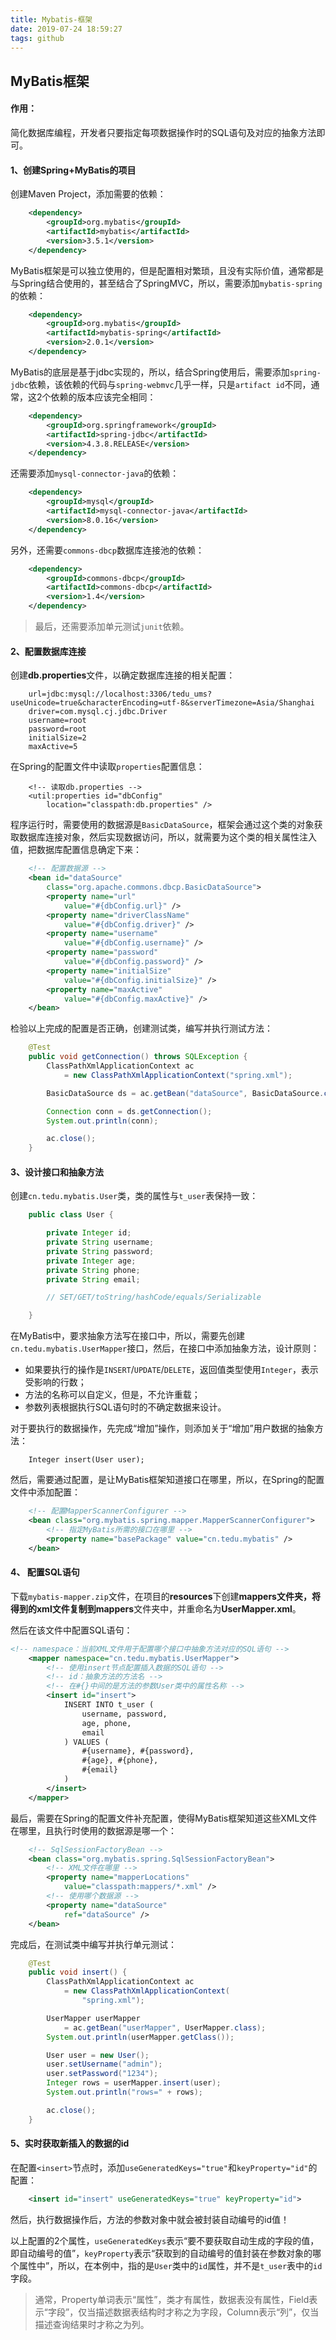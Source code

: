 ```yaml
---
title: Mybatis-框架
date: 2019-07-24 18:59:27
tags: github
---
```


## MyBatis框架

#### 作用：

简化数据库编程，开发者只要指定每项数据操作时的SQL语句及对应的抽象方法即可。

#### 1、创建Spring+MyBatis的项目

创建Maven Project，添加需要的依赖：
```xml
    <dependency>
        <groupId>org.mybatis</groupId>
        <artifactId>mybatis</artifactId>
        <version>3.5.1</version>
    </dependency>
```

MyBatis框架是可以独立使用的，但是配置相对繁琐，且没有实际价值，通常都是与Spring结合使用的，甚至结合了SpringMVC，所以，需要添加`mybatis-spring`的依赖：

```xml
    <dependency>
        <groupId>org.mybatis</groupId>
        <artifactId>mybatis-spring</artifactId>
        <version>2.0.1</version>
    </dependency>
```

MyBatis的底层是基于jdbc实现的，所以，结合Spring使用后，需要添加`spring-jdbc`依赖，该依赖的代码与`spring-webmvc`几乎一样，只是`artifact id`不同，通常，这2个依赖的版本应该完全相同：

```xml
    <dependency>
        <groupId>org.springframework</groupId>
        <artifactId>spring-jdbc</artifactId>
        <version>4.3.8.RELEASE</version>
    </dependency>
```

还需要添加`mysql-connector-java`的依赖：

```xml
    <dependency>
        <groupId>mysql</groupId>
        <artifactId>mysql-connector-java</artifactId>
        <version>8.0.16</version>
    </dependency>
```

另外，还需要`commons-dbcp`数据库连接池的依赖：

```xml
    <dependency>
        <groupId>commons-dbcp</groupId>
        <artifactId>commons-dbcp</artifactId>
        <version>1.4</version>
    </dependency>
```
>最后，还需要添加单元测试`junit`依赖。

#### 2、配置数据库连接

创建**db.properties**文件，以确定数据库连接的相关配置：
```properties
    url=jdbc:mysql://localhost:3306/tedu_ums?useUnicode=true&characterEncoding=utf-8&serverTimezone=Asia/Shanghai
    driver=com.mysql.cj.jdbc.Driver
    username=root
    password=root
    initialSize=2
    maxActive=5
```

在Spring的配置文件中读取`properties`配置信息：
```
    <!-- 读取db.properties -->
    <util:properties id="dbConfig" 
        location="classpath:db.properties" />
```

程序运行时，需要使用的数据源是`BasicDataSource`，框架会通过这个类的对象获取数据库连接对象，然后实现数据访问，所以，就需要为这个类的相关属性注入值，把数据库配置信息确定下来：
```xml
    <!-- 配置数据源 -->
    <bean id="dataSource"
        class="org.apache.commons.dbcp.BasicDataSource">
        <property name="url" 
            value="#{dbConfig.url}" />
        <property name="driverClassName" 
            value="#{dbConfig.driver}" />
        <property name="username" 
            value="#{dbConfig.username}" />
        <property name="password" 
            value="#{dbConfig.password}" />
        <property name="initialSize" 
            value="#{dbConfig.initialSize}" />
        <property name="maxActive" 
            value="#{dbConfig.maxActive}" />
    </bean>
```

检验以上完成的配置是否正确，创建测试类，编写并执行测试方法：
```java
    @Test
    public void getConnection() throws SQLException {
        ClassPathXmlApplicationContext ac
            = new ClassPathXmlApplicationContext("spring.xml");

        BasicDataSource ds = ac.getBean("dataSource", BasicDataSource.class);

        Connection conn = ds.getConnection();
        System.out.println(conn);

        ac.close();
    }
```

#### 3、设计接口和抽象方法

创建`cn.tedu.mybatis.User`类，类的属性与`t_user`表保持一致：
```java
    public class User {

        private Integer id;
        private String username;
        private String password;
        private Integer age;
        private String phone;
        private String email;

        // SET/GET/toString/hashCode/equals/Serializable

    }
```

在MyBatis中，要求抽象方法写在接口中，所以，需要先创建`cn.tedu.mybatis.UserMapper`接口，然后，在接口中添加抽象方法，设计原则：

- 如果要执行的操作是`INSERT`/`UPDATE`/`DELETE`，返回值类型使用`Integer`，表示受影响的行数；
- 方法的名称可以自定义，但是，不允许重载；
- 参数列表根据执行SQL语句时的不确定数据来设计。

对于要执行的数据操作，先完成“增加”操作，则添加关于“增加”用户数据的抽象方法：
```
	Integer insert(User user);
```

然后，需要通过配置，是让MyBatis框架知道接口在哪里，所以，在Spring的配置文件中添加配置：

```xml
    <!-- 配置MapperScannerConfigurer -->
    <bean class="org.mybatis.spring.mapper.MapperScannerConfigurer">
        <!-- 指定MyBatis所需的接口在哪里 -->
        <property name="basePackage" value="cn.tedu.mybatis" />
    </bean>
```

#### 4、 配置SQL语句

下载`mybatis-mapper.zip`文件，在项目的**resources**下创建**mappers文件夹，将得到的xml文件复制到mappers**文件夹中，并重命名为**UserMapper.xml**。

然后在该文件中配置SQL语句：
```xml
<!-- namespace：当前XML文件用于配置哪个接口中抽象方法对应的SQL语句 -->
    <mapper namespace="cn.tedu.mybatis.UserMapper">
        <!-- 使用insert节点配置插入数据的SQL语句 -->
        <!-- id：抽象方法的方法名 -->
        <!-- 在#{}中间的是方法的参数User类中的属性名称 -->
        <insert id="insert">
            INSERT INTO t_user (
                username, password,
                age, phone,
                email
            ) VALUES (
                #{username}, #{password},
                #{age}, #{phone},
                #{email}
            )
        </insert>
    </mapper>
```

最后，需要在Spring的配置文件补充配置，使得MyBatis框架知道这些XML文件在哪里，且执行时使用的数据源是哪一个：
```xml
    <!-- SqlSessionFactoryBean -->
    <bean class="org.mybatis.spring.SqlSessionFactoryBean">
        <!-- XML文件在哪里 -->
        <property name="mapperLocations"
            value="classpath:mappers/*.xml" />
        <!-- 使用哪个数据源 -->
        <property name="dataSource"
            ref="dataSource" />
    </bean>
```

完成后，在测试类中编写并执行单元测试：
```java
    @Test
    public void insert() {
        ClassPathXmlApplicationContext ac
            = new ClassPathXmlApplicationContext(
                "spring.xml");

        UserMapper userMapper
            = ac.getBean("userMapper", UserMapper.class);
        System.out.println(userMapper.getClass());

        User user = new User();
        user.setUsername("admin");
        user.setPassword("1234");
        Integer rows = userMapper.insert(user);
        System.out.println("rows=" + rows);

        ac.close();
    }
```

#### 5、实时获取新插入的数据的id

在配置`<insert>`节点时，添加`useGeneratedKeys="true"`和`keyProperty="id"`的配置：
```xml
	<insert id="insert" useGeneratedKeys="true" keyProperty="id">
```

然后，执行数据操作后，方法的参数对象中就会被封装自动编号的id值！

以上配置的2个属性，`useGeneratedKeys`表示“要不要获取自动生成的字段的值，即自动编号的值”，`keyProperty`表示“获取到的自动编号的值封装在参数对象的哪个属性中”，所以，在本例中，指的是`User`类中的`id`属性，并不是`t_user`表中的`id`字段。

> 通常，Property单词表示“属性”，类才有属性，数据表没有属性，Field表示“字段”，仅当描述数据表结构时才称之为字段，Column表示“列”，仅当描述查询结果时才称之为列。
